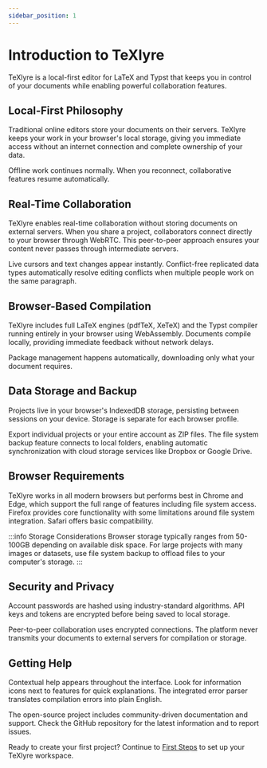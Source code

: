 ```yaml
---
sidebar_position: 1
---
```


# Introduction to TeXlyre

TeXlyre is a local-first editor for LaTeX and Typst that keeps you in control of your documents while enabling powerful collaboration features.

## Local-First Philosophy

Traditional online editors store your documents on their servers. TeXlyre keeps your work in your browser's local storage, giving you immediate access without an internet connection and complete ownership of your data.

Offline work continues normally. When you reconnect, collaborative features resume automatically.

## Real-Time Collaboration

TeXlyre enables real-time collaboration without storing documents on external servers. When you share a project, collaborators connect directly to your browser through WebRTC. This peer-to-peer approach ensures your content never passes through intermediate servers.

Live cursors and text changes appear instantly. Conflict-free replicated data types automatically resolve editing conflicts when multiple people work on the same paragraph.

## Browser-Based Compilation

TeXlyre includes full LaTeX engines (pdfTeX, XeTeX) and the Typst compiler running entirely in your browser using WebAssembly. Documents compile locally, providing immediate feedback without network delays.

Package management happens automatically, downloading only what your document requires.

## Data Storage and Backup

Projects live in your browser's IndexedDB storage, persisting between sessions on your device. Storage is separate for each browser profile.

Export individual projects or your entire account as ZIP files. The file system backup feature connects to local folders, enabling automatic synchronization with cloud storage services like Dropbox or Google Drive.

## Browser Requirements

TeXlyre works in all modern browsers but performs best in Chrome and Edge, which support the full range of features including file system access. Firefox provides core functionality with some limitations around file system integration. Safari offers basic compatibility.

:::info Storage Considerations
Browser storage typically ranges from 50-100GB depending on available disk space. For large projects with many images or datasets, use file system backup to offload files to your computer's storage.
:::

## Security and Privacy

Account passwords are hashed using industry-standard algorithms. API keys and tokens are encrypted before being saved to local storage.

Peer-to-peer collaboration uses encrypted connections. The platform never transmits your documents to external servers for compilation or storage.

## Getting Help

Contextual help appears throughout the interface. Look for information icons next to features for quick explanations. The integrated error parser translates compilation errors into plain English.

The open-source project includes community-driven documentation and support. Check the GitHub repository for the latest information and to report issues.

Ready to create your first project? Continue to [First Steps](./first-steps) to set up your TeXlyre workspace.